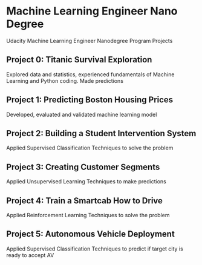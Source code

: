 # Machine Learning Engineer Nano Degree
Udacity Machine Learning Engineer Nanodegree Program Projects

## Project 0: Titanic Survival Exploration
Explored data and statistics, experienced fundamentals of Machine Learning and Python coding. Made predictions

## Project 1: Predicting Boston Housing Prices
Developed, evaluated and validated machine learning model

## Project 2: Building a Student Intervention System
Applied Supervised Classification Techniques to solve the problem

## Project 3: Creating Customer Segments
Applied Unsupervised Learning Techniques to make predictions

## Project 4: Train a Smartcab How to Drive
Applied Reinforcement Learning Techniques to solve the problem

## Project 5: Autonomous Vehicle Deployment
Applied Supervised Classification Techniques to predict if target city is ready to accept AV
